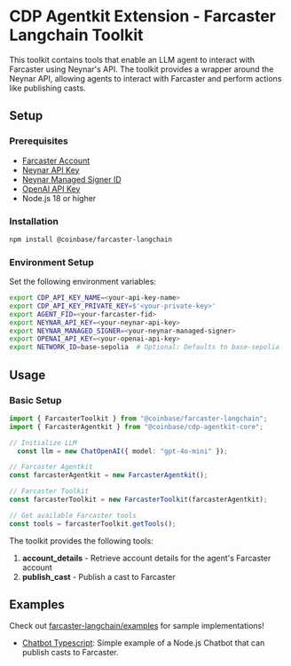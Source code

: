 # CDP Agentkit Extension - Farcaster Langchain Toolkit

This toolkit contains tools that enable an LLM agent to interact with Farcaster using Neynar's API. The toolkit provides a wrapper around the Neynar API, allowing agents to interact with Farcaster and perform actions like publishing casts.

## Setup

### Prerequisites

- [Farcaster Account](https://docs.farcaster.xyz/developers/guides/accounts/create-account)
- [Neynar API Key](https://neynar.com)
- [Neynar Managed Signer ID](https://docs.neynar.com/docs/integrate-managed-signers)
- [OpenAI API Key](https://platform.openai.com/docs/quickstart#create-and-export-an-api-key)
- Node.js 18 or higher

### Installation

```bash
npm install @coinbase/farcaster-langchain
```

### Environment Setup

Set the following environment variables:

```bash
export CDP_API_KEY_NAME=<your-api-key-name>
export CDP_API_KEY_PRIVATE_KEY=$'<your-private-key>'
export AGENT_FID=<your-farcaster-fid>
export NEYNAR_API_KEY=<your-neynar-api-key>
export NEYNAR_MANAGED_SIGNER=<your-neynar-managed-signer>
export OPENAI_API_KEY=<your-openai-api-key>
export NETWORK_ID=base-sepolia  # Optional: Defaults to base-sepolia
```

## Usage

### Basic Setup

```typescript
import { FarcasterToolkit } from "@coinbase/farcaster-langchain";
import { FarcasterAgentkit } from "@coinbase/cdp-agentkit-core";

// Initialize LLM
  const llm = new ChatOpenAI({ model: "gpt-4o-mini" });

// Farcaster Agentkit
const farcasterAgentkit = new FarcasterAgentkit();

// Farcaster Toolkit
const farcasterToolkit = new FarcasterToolkit(farcasterAgentkit);

// Get available Farcaster tools
const tools = farcasterToolkit.getTools();
```

The toolkit provides the following tools:

1.  **account_details**          - Retrieve account details for the agent's Farcaster account
2.  **publish_cast**             - Publish a cast to Farcaster


## Examples

Check out [farcaster-langchain/examples](./examples) for sample implementations!
- [Chatbot Typescript](./examples/chatbot-typescript/README.md): Simple example of a Node.js Chatbot that can publish casts to Farcaster.
